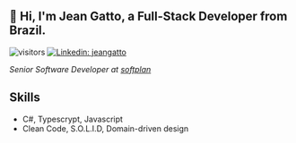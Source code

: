 <h2> 👋 Hi, I'm Jean Gatto, a Full-Stack Developer from Brazil.</h2>

![visitors](https://visitor-badge.laobi.icu/badge?page_id=jeangatto.jeangatto)
[![Linkedin: jeangatto](https://img.shields.io/badge/-jeangatto-blue?style=flat-square&logo=Linkedin&logoColor=white&link=https://www.linkedin.com/in/jeangatto/)](https://www.linkedin.com/in/jeangatto/)

<p>
  <em>
    Senior Software Developer at <a href="https://www.softplan.com.br/">softplan</a>    
  </em>
</p>

## Skills
- C#, Typescrypt, Javascript
- Clean Code, S.O.L.I.D, Domain-driven design

